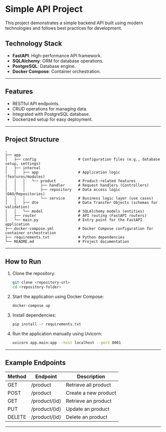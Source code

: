 # Simple API Project

This project demonstrates a simple backend API built using modern technologies and follows best practices for development.

## Technology Stack

- **FastAPI**: High-performance API framework.
- **SQLAlchemy**: ORM for database operations.
- **PostgreSQL**: Database engine.
- **Docker Compose**: Container orchestration.

---

## Features

- RESTful API endpoints.
- CRUD operations for managing data.
- Integrated with PostgreSQL database.
- Dockerized setup for easy deployment.

---

## Project Structure

```
.
├── app
│   ├── config                   # Configuration files (e.g., database setup, settings)
│   ├── internal                          
│   │   ├── app                  # Application logic (features/modules)
│   │   │   └── product          # Product-related features
│   │   │       ├── handler      # Request handlers (Controllers)
│   │   │       ├── repository   # Data access logic (DAO/Repositories)
│   │   │       └── service      # Business logic layer (use cases)
│   │   ├── dto                  # Data Transfer Objects (schemas for validation)
│   │   └── model                # SQLAlchemy models (entities)
│   ├── router                   # API routing (FastAPI routers)
│   └── main.py                  # Entry point for the FastAPI application
├── docker-compose.yml           # Docker Compose configuration for container orchestration
├── requirements.txt             # Python dependencies
└── README.md                    # Project documentation
```

---

## How to Run

1. Clone the repository:
   ```bash
   git clone <repository-url>
   cd <repository-folder>
   ```

2. Start the application using Docker Compose:
   ```bash
   docker-compose up 
   ```

3. Install dependencies:
   ```bash
   pip install -r requirements.txt
   ```

4. Run the application manually using Uvicorn:
   ```bash
   uvicorn app.main:app --host localhost --port 8001
   ```
   
---

## Example Endpoints

| Method | Endpoint       | Description          |
|--------|----------------|----------------------|
| GET    | /product       | Retrieve all product |
| POST   | /product       | Create a new product |
| GET    | /product/{id}  | Retrieve an product  |
| PUT    | /product/{id}  | Update an product    |
| DELETE | /product/{id}  | Delete an product    |

---
